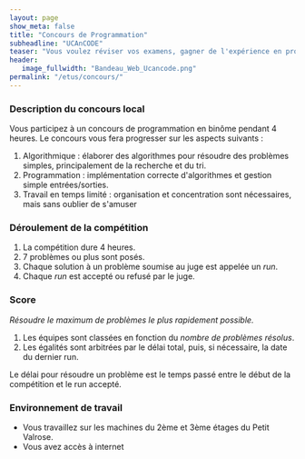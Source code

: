 ```yaml
---
layout: page
show_meta: false
title: "Concours de Programmation"
subheadline: "UCAnCODE"
teaser: "Vous voulez réviser vos examens, gagner de l'expérience en programmation, ou vous êtes simplement curieux, nous organisons et participons à des concours et hackathons. Ces événements sont ouvert à tous (de la L1 au M2) ! Pour vous motiver encore plus, nous essayons toujours de négocier des bonus avec vos professeurs."
header:
   image_fullwidth: "Bandeau_Web_Ucancode.png"
permalink: "/etus/concours/"
---
```



### Description du concours local ###

Vous participez à un concours de programmation en binôme pendant 4 heures.
Le concours vous fera progresser sur les aspects suivants :

1. Algorithmique : élaborer des algorithmes pour résoudre des problèmes simples, principalement de la recherche et du tri.
2. Programmation : implémentation correcte d'algorithmes et gestion simple entrées/sorties.
3. Travail en temps limité : organisation et concentration sont nécessaires, mais sans oublier de s'amuser

### Déroulement de la compétition ###

1. La compétition dure 4 heures.
2. 7 problèmes ou plus sont posés.
3. Chaque solution à un problème soumise au juge est appelée un *run*.
4. Chaque *run* est accepté ou refusé par le juge.

### Score ###

*Résoudre le maximum de problèmes le plus rapidement possible.*

1. Les équipes sont classées en fonction du *nombre de problèmes résolus*.
2. Les égalités sont arbitrées par le délai total, puis, si nécessaire, la date du dernier run. 

Le délai pour résoudre un problème est le temps passé entre le début de la compétition et le run accepté.

### Environnement de travail ###

   - Vous travaillez sur les machines du 2ème et 3ème étages du Petit Valrose.
   - Vous avez accès à internet


